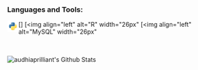 ### Languages and Tools:

[<img align="left" alt="Python" width="26px" src="https://raw.githubusercontent.com/github/explore/80688e429a7d4ef2fca1e82350fe8e3517d3494d/topics/python/python.png" />]
[<img align="left" alt="R" width="26px" 
[<img align="left" alt="MySQL" width="26px" 

<br />
<br />

<img align="left" alt="audhiaprilliant's Github Stats" src="https://github-readme-stats.vercel.app/api?username=Coelll&show_icons=true&hide_border=true" />
